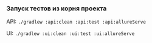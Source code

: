 ### Запуск тестов из корня проекта
API: ```./gradlew :api:clean :api:test :api:allureServe```

UI: ```./gradlew :ui:clean :ui:test :ui:allureServe```
